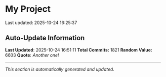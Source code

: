 # My Project


Last updated: 2025-10-24 16:25:37




































































































































































































































































































































































































































































































































































































































































































































































































































































































































































































































































































































































































































































































































































































































































































































































































































































































































































































































































































































































































































































































































































































































































































## Auto-Update Information

**Last Updated:** 2025-10-24 16:51:11
**Total Commits:** 1821
**Random Value:** 6603
**Quote:** _Another one!_

---
_This section is automatically generated and updated._